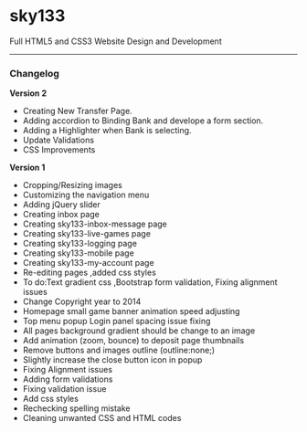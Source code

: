 sky133
======

Full HTML5 and CSS3 Website Design and Development

----

### Changelog

**Version 2**

* Creating New Transfer Page.
* Adding accordion to Binding Bank and develope a form section.
* Adding a Highlighter when Bank is selecting.
* Update Validations
* CSS Improvements


**Version 1**

* Cropping/Resizing images
* Customizing the navigation menu
* Adding jQuery slider
* Creating inbox page
* Creating sky133-inbox-message page
* Creating sky133-live-games page
* Creating sky133-logging page
* Creating sky133-mobile page
* Creating sky133-my-account page
* Re-editing pages ,added css styles
* To do:Text gradient css ,Bootstrap form validation, Fixing alignment issues
* Change Copyright year to 2014
* Homepage small game banner animation speed adjusting
* Top menu popup Login panel spacing issue fixing
* All pages background gradient should be change to an image
* Add animation (zoom, bounce) to deposit page thumbnails
* Remove buttons and images outline (outline:none;)
* Slightly increase the close button icon in popup
* Fixing Alignment issues
* Adding form validations
* Fixing validation issue
* Add css styles
* Rechecking spelling mistake
* Cleaning unwanted CSS and HTML codes
